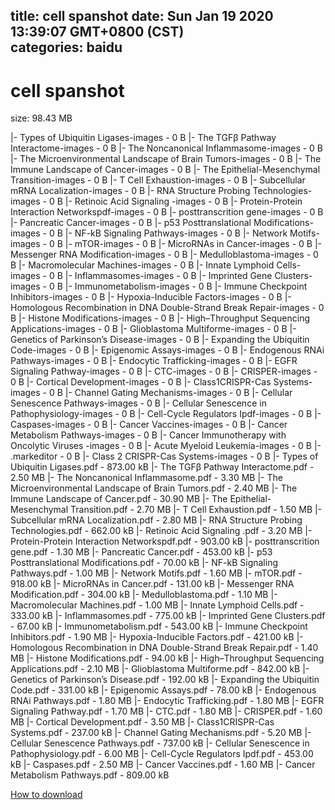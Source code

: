 
title: cell spanshot
date: Sun Jan 19 2020 13:39:07 GMT+0800 (CST)    
categories: baidu
---

# cell spanshot
size: 98.43 MB
 
 
|- Types of Ubiquitin Ligases-images - 0 B
|- The TGFβ Pathway Interactome-images - 0 B
|- The Noncanonical Inflammasome-images - 0 B
|- The Microenvironmental Landscape of Brain Tumors-images - 0 B
|- The Immune Landscape of Cancer-images - 0 B
|- The Epithelial-Mesenchymal Transition-images - 0 B
|- T Cell Exhaustion-images - 0 B
|- Subcellular mRNA Localization-images - 0 B
|- RNA Structure Probing Technologies-images - 0 B
|- Retinoic Acid Signaling -images - 0 B
|- Protein-Protein Interaction Networkspdf-images - 0 B
|- posttranscrition gene-images - 0 B
|- Pancreatic Cancer-images - 0 B
|- p53 Posttranslational Modifications-images - 0 B
|- NF-kB Signaling Pathways-images - 0 B
|- Network Motifs-images - 0 B
|- mTOR-images - 0 B
|- MicroRNAs in Cancer-images - 0 B
|- Messenger RNA Modification-images - 0 B
|- Medulloblastoma-images - 0 B
|- Macromolecular Machines-images - 0 B
|- Innate Lymphoid Cells-images - 0 B
|- Inflammasomes-images - 0 B
|- Imprinted Gene Clusters-images - 0 B
|- Immunometabolism-images - 0 B
|- Immune Checkpoint Inhibitors-images - 0 B
|- Hypoxia-Inducible Factors-images - 0 B
|- Homologous Recombination in DNA Double-Strand Break Repair-images - 0 B
|- Histone Modifications-images - 0 B
|- High–Throughput Sequencing Applications-images - 0 B
|- Glioblastoma Multiforme-images - 0 B
|- Genetics of Parkinson’s Disease-images - 0 B
|- Expanding the Ubiquitin Code-images - 0 B
|- Epigenomic Assays-images - 0 B
|- Endogenous RNAi Pathways-images - 0 B
|- Endocytic Trafficking-images - 0 B
|- EGFR Signaling Pathway-images - 0 B
|- CTC-images - 0 B
|- CRISPER-images - 0 B
|- Cortical Development-images - 0 B
|- Class1CRISPR-Cas Systems-images - 0 B
|- Channel Gating Mechanisms-images - 0 B
|- Cellular Senescence Pathways-images - 0 B
|- Cellular Senescence in Pathophysiology-images - 0 B
|- Cell-Cycle Regulators Ipdf-images - 0 B
|- Caspases-images - 0 B
|- Cancer Vaccines-images - 0 B
|- Cancer Metabolism Pathways-images - 0 B
|- Cancer Immunotherapy with Oncolytic Viruses -images - 0 B
|- Acute Myeloid Leukemia-images - 0 B
|- .markeditor - 0 B
|-  Class 2 CRISPR-Cas Systems-images - 0 B
|- Types of Ubiquitin Ligases.pdf - 873.00 kB
|- The TGFβ Pathway Interactome.pdf - 2.50 MB
|- The Noncanonical Inflammasome.pdf - 3.30 MB
|- The Microenvironmental Landscape of Brain Tumors.pdf - 2.40 MB
|- The Immune Landscape of Cancer.pdf - 30.90 MB
|- The Epithelial-Mesenchymal Transition.pdf - 2.70 MB
|- T Cell Exhaustion.pdf - 1.50 MB
|- Subcellular mRNA Localization.pdf - 2.80 MB
|- RNA Structure Probing Technologies.pdf - 662.00 kB
|- Retinoic Acid Signaling .pdf - 3.20 MB
|- Protein-Protein Interaction Networkspdf.pdf - 903.00 kB
|- posttranscrition gene.pdf - 1.30 MB
|- Pancreatic Cancer.pdf - 453.00 kB
|- p53 Posttranslational Modifications.pdf - 70.00 kB
|- NF-kB Signaling Pathways.pdf - 1.00 MB
|- Network Motifs.pdf - 1.60 MB
|- mTOR.pdf - 918.00 kB
|- MicroRNAs in Cancer.pdf - 131.00 kB
|- Messenger RNA Modification.pdf - 304.00 kB
|- Medulloblastoma.pdf - 1.10 MB
|- Macromolecular Machines.pdf - 1.00 MB
|- Innate Lymphoid Cells.pdf - 333.00 kB
|- Inflammasomes.pdf - 775.00 kB
|- Imprinted Gene Clusters.pdf - 67.00 kB
|- Immunometabolism.pdf - 543.00 kB
|- Immune Checkpoint Inhibitors.pdf - 1.90 MB
|- Hypoxia-Inducible Factors.pdf - 421.00 kB
|- Homologous Recombination in DNA Double-Strand Break Repair.pdf - 1.40 MB
|- Histone Modifications.pdf - 94.00 kB
|- High–Throughput Sequencing Applications.pdf - 2.10 MB
|- Glioblastoma Multiforme.pdf - 842.00 kB
|- Genetics of Parkinson’s Disease.pdf - 192.00 kB
|- Expanding the Ubiquitin Code.pdf - 331.00 kB
|- Epigenomic Assays.pdf - 78.00 kB
|- Endogenous RNAi Pathways.pdf - 1.80 MB
|- Endocytic Trafficking.pdf - 1.80 MB
|- EGFR Signaling Pathway.pdf - 1.70 MB
|- CTC.pdf - 1.80 MB
|- CRISPER.pdf - 1.60 MB
|- Cortical Development.pdf - 3.50 MB
|- Class1CRISPR-Cas Systems.pdf - 237.00 kB
|- Channel Gating Mechanisms.pdf - 5.20 MB
|- Cellular Senescence Pathways.pdf - 737.00 kB
|- Cellular Senescence in Pathophysiology.pdf - 6.00 MB
|- Cell-Cycle Regulators Ipdf.pdf - 453.00 kB
|- Caspases.pdf - 2.50 MB
|- Cancer Vaccines.pdf - 1.60 MB
|- Cancer Metabolism Pathways.pdf - 809.00 kB

[How to download](https://bpcam.bemobtrk.com/go/2ceec3aa-1ca2-46d6-b9ff-aaa5c184517c?jno=4460)